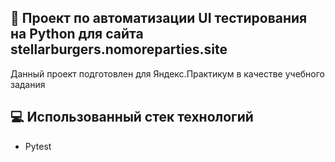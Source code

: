 ## :green_book: Проект по автоматизации UI тестирования на Python для сайта stellarburgers.nomoreparties.site

Данный проект подготовлен для Яндекс.Практикум в качестве учебного задания


## :computer: Использованный стек технологий

* Pytest
